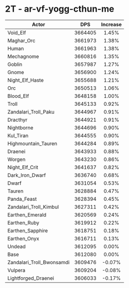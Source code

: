 # 2T - ar-vf-yogg-cthun-me
| Actor | DPS | Increase |
|---|:---:|:---:|
|Void_Elf|3664405|1.45%|
|Maghar_Orc|3661973|1.38%|
|Human|3661963|1.38%|
|Mechagnome|3660816|1.35%|
|Goblin|3657987|1.27%|
|Gnome|3656900|1.24%|
|Night_Elf_Haste|3655688|1.21%|
|Orc|3650513|1.06%|
|Blood_Elf|3648158|1.00%|
|Troll|3645133|0.92%|
|Zandalari_Troll_Paku|3644967|0.91%|
|Dracthyr|3644921|0.91%|
|Nightborne|3644696|0.90%|
|Kul_Tiran|3644555|0.90%|
|Highmountain_Tauren|3644284|0.89%|
|Draenei|3643933|0.88%|
|Worgen|3643230|0.86%|
|Night_Elf_Crit|3641637|0.82%|
|Dark_Iron_Dwarf|3636740|0.68%|
|Dwarf|3631054|0.53%|
|Tauren|3628884|0.47%|
|Panda_Feast|3628394|0.45%|
|Zandalari_Troll_Kimbul|3627311|0.42%|
|Earthen_Emerald|3620569|0.24%|
|Earthen_Ruby|3619912|0.22%|
|Earthen_Sapphire|3618751|0.18%|
|Earthen_Onyx|3616711|0.13%|
|Undead|3612095|0.00%|
|Base|3612080|0.00%|
|Zandalari_Troll_Bwonsamdi|3609476|-0.07%|
|Vulpera|3609204|-0.08%|
|Lightforged_Draenei|3606033|-0.17%|
